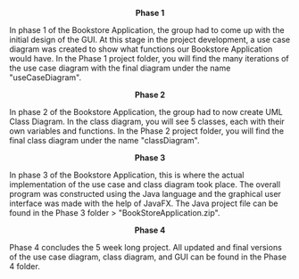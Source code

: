 <p align="center"> <b>Phase 1</b> </p>

In phase 1 of the Bookstore Application, the group had to come up with the initial
design of the GUI. At this stage in the project development, a use case diagram
was created to show what functions our Bookstore Application would have. In the Phase 1 project folder, you will find the many iterations of the use case diagram with the final diagram under the name "useCaseDiagram".

<p align="center"> <b>Phase 2</b> </p>

In phase 2 of the Bookstore Application, the group had to now create UML Class Diagram. In the class diagram, you will see 5 classes, each with their own variables and functions. In the Phase 2 project folder, you will find the final class diagram under the name "classDiagram".

<p align="center"> <b>Phase 3</b> </p>

In phase 3 of the Bookstore Application, this is where the actual implementation of the use case and class diagram took place. The overall program was constructed using the Java language and the graphical user interface was made with the help of JavaFX. The Java project file can be found in the Phase 3 folder > "BookStoreApplication.zip".

<p align="center"> <b>Phase 4</b> </p>

Phase 4 concludes the 5 week long project. All updated and final versions of the use case diagram, class diagram, and GUI can be found in the Phase 4 folder.
